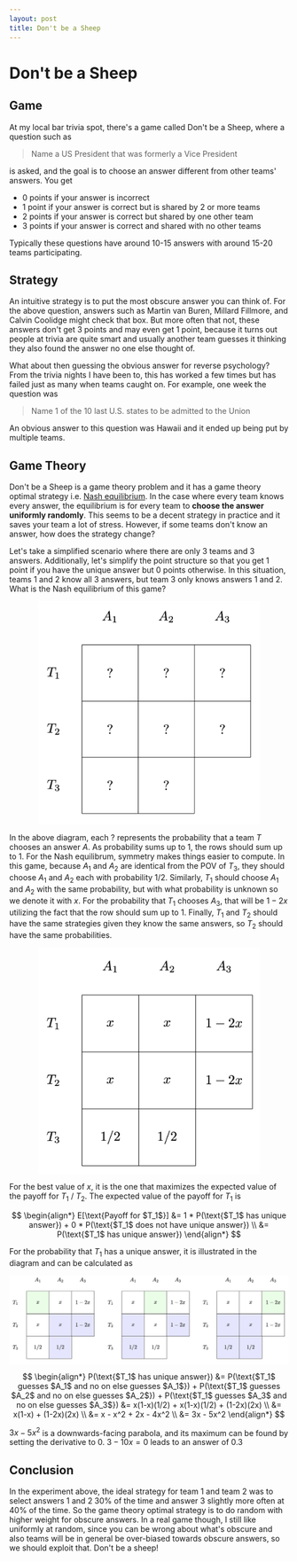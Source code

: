 ```yaml
---
layout: post
title: Don't be a Sheep
---
```


# Don't be a Sheep

## Game

At my local bar trivia spot, there's a game called Don't be a Sheep, where a question such as

> Name a US President that was formerly a Vice President

is asked, and the goal is to choose an answer different from other teams' answers. You get

- 0 points if your answer is incorrect
- 1 point if your answer is correct but is shared by 2 or more teams
- 2 points if your answer is correct but shared by one other team
- 3 points if your answer is correct and shared with no other teams

Typically these questions have around 10-15 answers with around 15-20 teams participating.

## Strategy

An intuitive strategy is to put the most obscure answer you can think of. For the above question,
answers such as Martin van Buren, Millard Fillmore, and Calvin Coolidge might check that box. But
more often that not, these answers don't get 3 points and may even get 1 point, because it turns out
people at trivia are quite smart and usually another team guesses it thinking they also found the
answer no one else thought of.

What about then guessing the obvious answer for reverse psychology? From the trivia nights I have
been to, this has worked a few times but has failed just as many when teams caught on. For example,
one week the question was

> Name 1 of the 10 last U.S. states to be admitted to the Union

An obvious answer to this question was Hawaii and it ended up being put by multiple teams.

## Game Theory

Don't be a Sheep is a game theory problem and it has a game theory optimal strategy i.e. [Nash
equilibrium](https://en.wikipedia.org/wiki/Nash_equilibrium). In the case where every team knows
every answer, the equilibrium is for every team to **choose the answer uniformly randomly**. This
seems to be a decent strategy in practice and it saves your team a lot of stress. However, if some
teams don't know an answer, how does the strategy change?

Let's take a simplified scenario where there are only 3 teams and 3 answers. Additionally, let's
simplify the point structure so that you get 1 point if you have the unique answer but 0 points
otherwise. In this situation, teams 1 and 2 know all 3 answers, but team 3 only knows answers 1 and
2. What is the Nash equilibrium of this game?

<div align="middle">
  <img src="/assets/sheep/simplified_sheep_game.png" align="middle" width="400px">
</div>

In the above diagram, each ? represents the probability that a team $T$ chooses an answer $A$. As
probability sums up to 1, the rows should sum up to 1. For the Nash equilibrum, symmetry makes
things easier to compute. In this game, because $A_1$ and $A_2$ are identical from the POV of $T_3$,
they should choose $A_1$ and $A_2$ each with probability 1/2. Similarly, $T_1$ should choose $A_1$
and $A_2$ with the same probability, but with what probability is unknown so we denote it with $x$.
For the probability that $T_1$ chooses $A_3$, that will be $1 - 2x$ utilizing the fact that the row
should sum up to 1. Finally, $T_1$ and $T_2$ should have the same strategies given they know the
same answers, so $T_2$ should have the same probabilities.

<div align="middle">
  <img src="/assets/sheep/simplified_sheep_nash.png" align="middle" width="400px">
</div>

For the best value of $x$, it is the one that maximizes the expected value of the payoff for $T_1$ /
$T_2$. The expected value of the payoff for $T_1$ is

$$
\begin{align*}
E[\text{Payoff for $T_1$}] &= 1 * P(\text{$T_1$ has unique answer}) + 0 * P(\text{$T_1$ does not have unique answer}) \\
&= P(\text{$T_1$ has unique answer})
\end{align*}
$$

For the probability that $T_1$ has a unique answer, it is illustrated in the diagram and can be
calculated as

<div align="middle">
  <img src="/assets/sheep/simplified_sheep_prob.png" align="middle" width="800px">
</div>

$$
\begin{align*}
P(\text{$T_1$ has unique answer}) &= P(\text{$T_1$ guesses $A_1$ and no on else guesses $A_1$}) + P(\text{$T_1$ guesses $A_2$ and no on else guesses $A_2$}) + P(\text{$T_1$ guesses $A_3$ and no on else guesses $A_3$})
&= x(1-x)(1/2) + x(1-x)(1/2) + (1-2x)(2x) \\
&= x(1-x) + (1-2x)(2x) \\
&= x - x^2 + 2x - 4x^2 \\
&= 3x - 5x^2
\end{align*}
$$

$3x - 5x^2$ is a downwards-facing parabola, and its maximum can be found by setting the derivative
to 0. $3 - 10x = 0$ leads to an answer of 0.3

## Conclusion

In the experiment above, the ideal strategy for team 1 and team 2 was to select answers 1 and 2 30%
of the time and answer 3 slightly more often at 40% of the time. So the game theory optimal strategy
is to do random with higher weight for obscure answers. In a real game though, I still like
uniformly at random, since you can be wrong about what's obscure and also teams will be in general
be over-biased towards obscure answers, so we should exploit that. Don't be a sheep!
